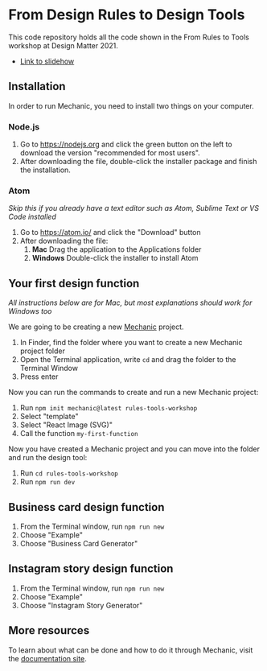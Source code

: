 # From Design Rules to Design Tools

This code repository holds all the code shown in the From Rules to Tools workshop at Design Matter 2021.

- [Link to slidehow](https://www.dropbox.com/s/5fyso6lsd2ksfwk/Design%20Matters%20Mechanic%20Workshop%202021.pdf?dl=0)

## Installation

In order to run Mechanic, you need to install two things on your computer.

### Node.js

1. Go to https://nodejs.org and click the green button on the left to download the version "recommended for most users".
2. After downloading the file, double-click the installer package and finish the installation.

### Atom

_Skip this if you already have a text editor such as Atom, Sublime Text or VS Code installed_

1. Go to https://atom.io/ and click the "Download" button
2. After downloading the file:
   1. **Mac** Drag the application to the Applications folder
   2. **Windows** Double-click the installer to install Atom

## Your first design function

_All instructions below are for Mac, but most explanations should work for Windows too_

We are going to be creating a new [Mechanic](https://mechanic.design) project.

1. In Finder, find the folder where you want to create a new Mechanic project folder
2. Open the Terminal application, write `cd` and drag the folder to the Terminal Window
3. Press enter

Now you can run the commands to create and run a new Mechanic project:

1. Run `npm init mechanic@latest rules-tools-workshop`
2. Select "template"
3. Select "React Image (SVG)"
4. Call the function `my-first-function`

Now you have created a Mechanic project and you can move into the folder and run the design tool:

1. Run `cd rules-tools-workshop`
2. Run `npm run dev`

## Business card design function

1. From the Terminal window, run `npm run new`
2. Choose "Example"
3. Choose "Business Card Generator"

## Instagram story design function

1. From the Terminal window, run `npm run new`
2. Choose "Example"
3. Choose "Instagram Story Generator"

## More resources

To learn about what can be done and how to do it through Mechanic, visit the [documentation site](https://mechanic.design/docs).
